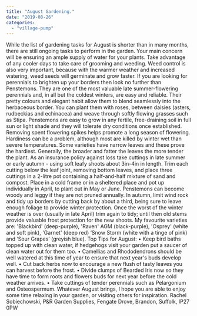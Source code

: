 ```yaml
---
title: "August Gardening."
date: "2019-08-26"
categories: 
  - "village-pump"
---
```


While the list of gardening tasks for August is shorter than in many months, there are still ongoing tasks to perform in the garden. Your main concern will be ensuring an ample supply of water for your plants. Take advantage of any cooler days to take care of grooming and weeding. Weed control is also very important, because with the warmer weather and increased watering, weed seeds will germinate and grow faster. If you are looking for perennials to brighten up your borders then look no further than Penstemons. They are one of the most valuable late summer-flowering perennials and, in all but the coldest winters, are easy and reliable. Their pretty colours and elegant habit allow them to blend seamlessly into the herbaceous border. You can plant them with roses, between daisies (asters, rudbeckias and echinacea) and weave through softly flowing grasses such as Stipa. Penstemons are easy to grow in any fertile, free-draining soil in full sun or light shade and they will tolerate dry conditions once established. Removing spent flowering spikes helps promote a long season of flowering. Hardiness can be a problem, although most are killed by winter wet than severe temperatures. Some varieties have narrow leaves and these prove the hardiest. Generally, the broader and fatter the leaves the more tender the plant. As an insurance policy against loss take cuttings in late summer or early autumn - using soft leafy shoots about 3in-4in in length. Trim each cutting below the leaf joint, removing bottom leaves, and place three cuttings in a 2-litre pot containing a half-and-half mixture of sand and compost. Place in a cold frame or in a sheltered place and pot up individually in April, to plant out in May or June. Penstemons can become woody and leggy if they are not pruned annually. In autumn, limit wind rock and tidy up borders by cutting back by about a third, being sure to leave enough foliage to provide winter protection. Once the worst of the winter weather is over (usually in late April) trim again to tidy; until then old stems provide valuable frost protection for the new shoots. My favourite varieties are: 'Blackbird' (deep-purple), 'Raven' AGM (black-purple), 'Osprey' (white and soft pink), 'Garnet' (deep red) ‘Snow Storm (white with a tinge of pink) and ‘Sour Grapes’ (greyish blue). Top Tips for August: • Keep bird baths topped up with clean water, if hedgehogs visit your garden put a saucer of clean water out for them too. • Camellias and Rhododendrons should be well watered at this time of year to ensure that next year's buds develop well. • Cut back herbs now to encourage a new flush of tasty leaves you can harvest before the frost. • Divide clumps of Bearded Iris now so they have time to form roots and flowers buds for next year before the cold weather arrives. • Take cuttings of tender perennials such as Pelargonium and Osteospermum. Whatever August brings, I hope you are able to enjoy some time relaxing in your garden, or visiting others for inspiration. Rachel Sobiechowski, P&R Garden Supplies, Fengate Drove, Brandon, Suffolk, IP27 0PW
